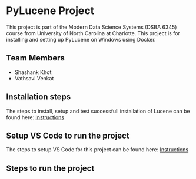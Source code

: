 # PyLucene Project
This project is part of the Modern Data Science Systems (DSBA 6345) course from University of North Carolina at Charlotte. This project is for installing and setting up PyLucene on Windows using Docker. 

## Team Members
- Shashank Khot
- Vathsavi Venkat

## Installation steps
The steps to install, setup and test successfull installation of Lucene can be found here: [Instructions](https://github.com/Vathsavi-Venkat/DSBA6345-PyLucene/blob/main/Instructions/Install%20and%20set%20up%20PyLucene%20using%20Docker.pdf)

## Setup VS Code to run the project
The steps to setup VS Code for this project can be found here: [Instructions]()

## Steps to run the project
